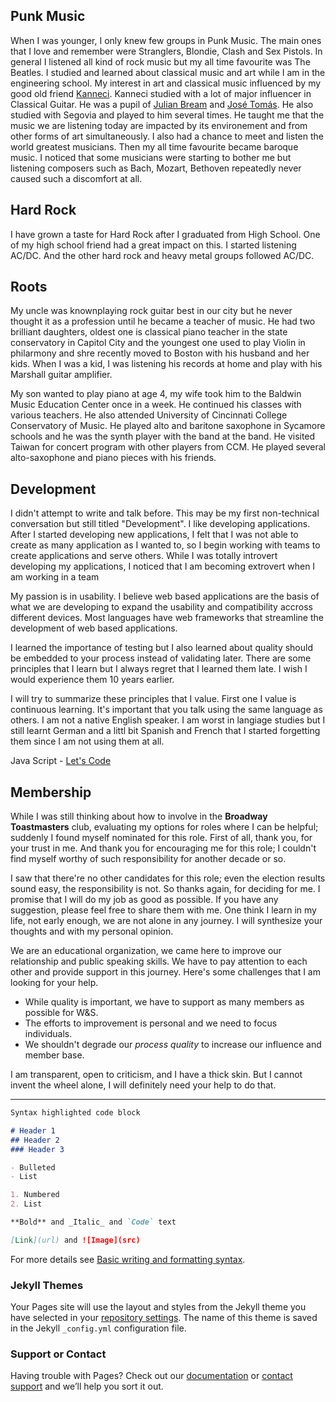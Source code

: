 ## Punk Music

When I was younger, I only knew few groups in Punk Music. The main ones that I love and remember were Stranglers, Blondie, Clash and Sex Pistols. In general I listened all kind of rock music but my all time favourite was The Beatles. 
I studied and learned about classical music and art while I am in the engineering school. My interest in art and classical music influenced by my good old friend [Kanneci](https://tr.wikipedia.org/wiki/Ahmet_Kanneci). Kanneci studied with a lot of major influencer in Classical Guitar. He was a pupil of [Julian Bream](https://en.wikipedia.org/wiki/Julian_Bream) and [José Tomás](https://en.wikipedia.org/wiki/Jos%C3%A9_Tom%C3%A1s). He also studied with Segovia and played to him several times. He taught me that the music we are listening today are impacted by its environement and from other forms of art simultaneously. I also had a chance to meet and listen the world greatest musicians. Then my all time favourite became baroque music. I noticed that some musicians were starting to bother me but listening composers such as Bach, Mozart, Bethoven repeatedly never caused such a discomfort at all.

## Hard Rock
I have grown a taste for Hard Rock after I graduated from High School. One of my high school friend had a great impact on this. I started listening AC/DC. And the other hard rock and heavy metal groups followed AC/DC.

## Roots
My uncle was knownplaying rock guitar best in our city but he never thought it as a profession until he became a teacher of music. He had two brilliant daughters, oldest one is classical piano teacher in the state conservatory in Capitol City and the youngest one used to play Violin in philarmony and shre recently moved to Boston with his husband and her kids. When I was a kid, I was listening his records at home and play with his Marshall guitar amplifier.

My son wanted to play piano at age 4, my wife took him to the Baldwin Music Education Center once in a week. He continued his classes with various teachers. He also attended University of Cincinnati College Conservatory of Music. He played alto and baritone saxophone in Sycamore schools and he was the synth player with the band at the band. He visited Taiwan for concert program with other players from CCM. He played several alto-saxophone and piano pieces with his friends.  

## Development
I didn't attempt to write and talk before. This may be my first non-technical conversation but still titled "Development". I like developing applications. After I started developing new applications, I felt that I was not able to create as many application as I wanted to, so I begin working with teams to create applications and serve others. While I was totally introvert developing my applications, I noticed that I am becoming extrovert when I am working in a team

My passion is in usability. I believe web based applications are the basis of what we are developing to expand the usability and compatibility accross different devices. Most languages have web frameworks that streamline the development of web based applications.

I learned the importance of testing but I also learned about quality should be embedded to your process instead of validating later. There are some principles that I learn but I always regret that I learned them late. I wish I would experience them 10 years earlier.

I will try to summarize these principles that I value. First one I value is continuous learning. It's important that you talk using the same language as others. I am not a native English speaker. I am worst in langiage studies but I still learnt German and a littl bit Spanish and French that I started forgetting them since I am not using them at all.

Java Script - [Let's Code](https://www.letscodejavascript.com/)

## Membership

While I was still thinking about how to involve in the **Broadway Toastmasters** club, evaluating my options for roles where I can be helpful; suddenly I found myself nominated for this role. First of all, thank you, for your trust in me. And thank you for encouraging me for this role; I couldn't find myself worthy of such responsibility for another decade or so.

I saw that there're no other candidates for this role; even the election results sound easy, the responsibility is not. So thanks again, for deciding for me. I promise that I will do my job as good as possible. If you have any suggestion, please feel free to share them with me. One think I learn in my life, not early enough, we are not alone in any journey. I will synthesize your thoughts and with my personal opinion.

We are an educational organization, we came here to improve our relationship and public speaking skills. We have to pay attention to each other and provide support in this journey. Here's some challenges that I am looking for your help.
- While quality is important, we have to support as many members as possible for W&S. 
- The efforts to improvement is personal and we need to focus individuals.
- We shouldn't degrade our _process quality_ to increase our influence and member base.

I am transparent, open to criticism, and I have a thick skin. But I cannot invent the wheel alone, I will definitely need your help to do that.


---
```markdown
Syntax highlighted code block

# Header 1
## Header 2
### Header 3

- Bulleted
- List

1. Numbered
2. List

**Bold** and _Italic_ and `Code` text

[Link](url) and ![Image](src)
```

For more details see [Basic writing and formatting syntax](https://docs.github.com/en/github/writing-on-github/getting-started-with-writing-and-formatting-on-github/basic-writing-and-formatting-syntax).

### Jekyll Themes

Your Pages site will use the layout and styles from the Jekyll theme you have selected in your [repository settings](https://github.com/leventgorur/witty/settings/pages). The name of this theme is saved in the Jekyll `_config.yml` configuration file.

### Support or Contact

Having trouble with Pages? Check out our [documentation](https://docs.github.com/categories/github-pages-basics/) or [contact support](https://support.github.com/contact) and we’ll help you sort it out.
